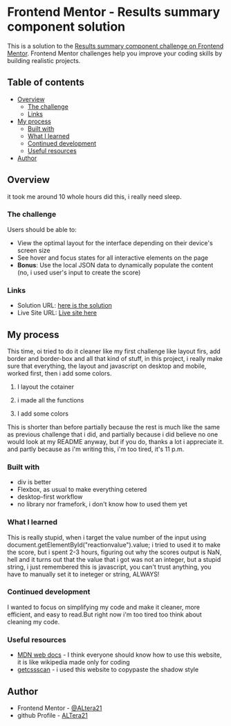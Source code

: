 # Frontend Mentor - Results summary component solution

This is a solution to the [Results summary component challenge on Frontend Mentor](https://www.frontendmentor.io/challenges/results-summary-component-CE_K6s0maV). Frontend Mentor challenges help you improve your coding skills by building realistic projects. 

## Table of contents

- [Overview](#overview)
  - [The challenge](#the-challenge)
  - [Links](#links)
- [My process](#my-process)
  - [Built with](#built-with)
  - [What I learned](#what-i-learned)
  - [Continued development](#continued-development)
  - [Useful resources](#useful-resources)
- [Author](#author)

## Overview

it took me around 10 whole hours did this, i really need sleep.

### The challenge

Users should be able to:

- View the optimal layout for the interface depending on their device's screen size
- See hover and focus states for all interactive elements on the page
- **Bonus**: Use the local JSON data to dynamically populate the content (no, i used user's input to create the score)

### Links

- Solution URL: [here is the solution](https://www.frontendmentor.io/solutions/responsive-desktop-first-userinput-is-used-as-score-rather-than-json-1m5o03DPsB)
- Live Site URL: [Live site here](https://altera21.github.io/results-summary-component-main/)

## My process

This time, oi tried to do it cleaner like my first challenge like layout firs, add border and border-box and all that kind of stuff, in this project, i really make sure that everything, the layout and javascript on desktop and mobile, worked first, then i add some colors.

1. I layout the cotainer

2. i made all the functions

3. I add some colors

This is shorter than before partially because the rest is much like the same as previous challenge that i did, and partially because i did believe no one would look at my README anyway, but if you do, thanks a lot i appreciate it. and partly because as i'm writing this, i'm too tired, it's 11 p.m.

### Built with

- div is better
- Flexbox, as usual to make everything cetered
- desktop-first workflow
- no library nor framefork, i don't know how to used them yet

### What I learned

This is really stupid, when i target the value number of the input using document.getElementById("reactionvalue").value;
i tried to used it to make the score, but i spent 2-3 hours, figuring out why the scores output is NaN, hell and it turns out that the value that i got was not an integer, but a stupid string, i just remembered this is javascript, you can't trust anything, you have to manually set it to ineteger or string, ALWAYS!

### Continued development

I wanted to focus on simplifying my code and make it cleaner, more efficient, and easy to read.But right now i'm too tired too think about cleaning my code.

### Useful resources

- [MDN web docs](https://developer.mozilla.org/en-US/) - I think everyone should know how to use this website, it is like wikipedia made only for coding
- [getcssscan](https://getcssscan.com/css-box-shadow-examples) - i used this website to copypaste the shadow style

## Author

- Frontend Mentor - [@ALtera21](https://www.frontendmentor.io/profile/ALtera21)
- github Profile - [ALTera21](https://github.com/ALtera21)
